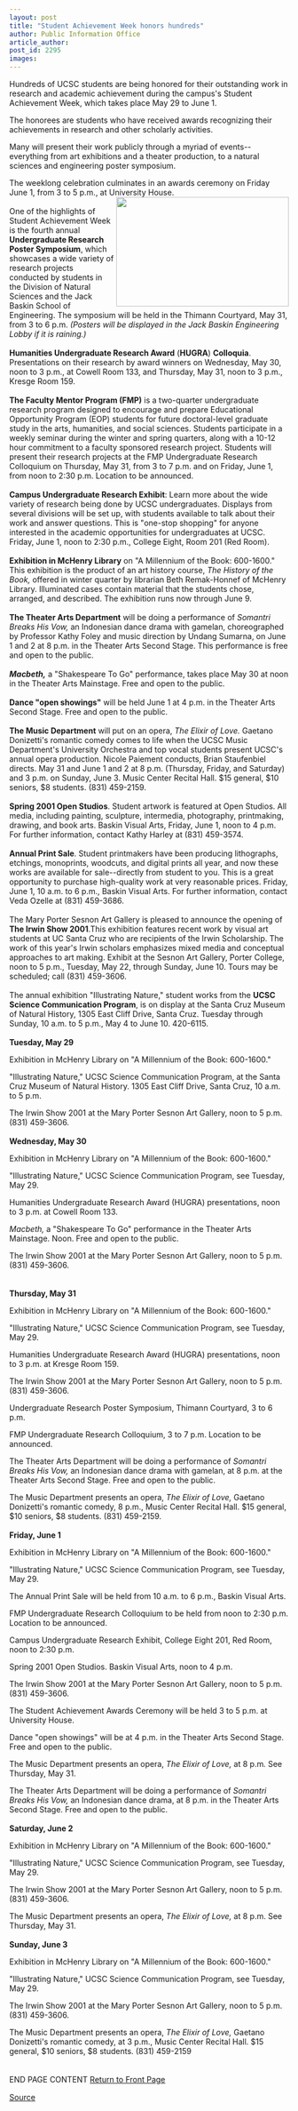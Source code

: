 ```yaml
---
layout: post
title: "Student Achievement Week honors hundreds"
author: Public Information Office
article_author: 
post_id: 2295
images:
---
```


<p>
  Hundreds of UCSC students are being honored for their outstanding work in research and academic achievement during the campus's Student Achievement Week, which takes place May 29 to June 1.
</p>
<p>
  The honorees are students who have received awards recognizing their achievements in research and other scholarly activities.
</p>
<p>
  Many will present their work publicly through a myriad of events--everything from art exhibitions and a theater production, to a natural sciences and engineering poster symposium.
</p>
<p>
  The weeklong celebration culminates in an awards ceremony on Friday June 1, from 3 to 5 p.m., at University <img align="right" border="0" height="197" src="../art/saw.01-04-23.224.jpg" width="311" alt="">House.<br>
  <br>
  One of the highlights of Student Achievement Week is the fourth annual <b>Undergraduate Research Poster Symposium</b>, which showcases a wide variety of research projects conducted by students in the Division of Natural Sciences and the Jack Baskin School of Engineering. The symposium will be held in the Thimann Courtyard, May 31, from 3 to 6 p.m. <i>(Posters will be displayed in the Jack Baskin Engineering Lobby if it is raining.)</i><br>
  <br>
  <b>Humanities Undergraduate Research Award</b> (<b>HUGRA</b>) <b>Colloquia</b>. Presentations on their research by award winners on Wednesday, May 30, noon to 3 p.m., at Cowell Room 133, and Thursday, May 31, noon to 3 p.m., Kresge Room 159.<br>
  <br>
  <b>The Faculty Mentor Program (FMP)</b> is a two-quarter undergraduate research program designed to encourage and prepare Educational Opportunity Program (EOP) students for future doctoral-level graduate study in the arts, humanities, and social sciences. Students participate in a weekly seminar during the winter and spring quarters, along with a 10-12 hour commitment to a faculty sponsored research project. Students will present their research projects at the FMP Undergraduate Research Colloquium on Thursday, May 31, from 3 to 7 p.m. and on Friday, June 1, from noon to 2:30 p.m. Location to be announced.<br>
  <br>
  <b>Campus Undergraduate Research Exhibit</b>: Learn more about the wide variety of research being done by UCSC undergraduates. Displays from several divisions will be set up, with students available to talk about their work and answer questions. This is "one-stop shopping" for anyone interested in the academic opportunities for undergraduates at UCSC. Friday, June 1, noon to 2:30 p.m., College Eight, Room 201 (Red Room).<br>
  <br>
  <b>Exhibition in McHenry Library</b> on "A Millennium of the Book: 600-1600." This exhibition is the product of an art history course, <i>The History of the Book,</i> offered in winter quarter by librarian Beth Remak-Honnef of McHenry Library. Illuminated cases contain material that the students chose, arranged, and described. The exhibition runs now through June 9.<br>
  <br>
  <b>The Theater Arts Department</b> will be doing a performance of <i>Somantri Breaks His Vow,</i> an Indonesian dance drama with gamelan, choreographed by Professor Kathy Foley and music direction by Undang Sumarna, on June 1 and 2 at 8 p.m. in the Theater Arts Second Stage. This performance is free and open to the public.<br>
  <br>
  <b><i>Macbeth,</i></b> a "Shakespeare To Go" performance, takes place May 30 at noon in the Theater Arts Mainstage. Free and open to the public.<br>
  <br>
  <b>Dance "open showings"</b> will be held June 1 at 4 p.m. in the Theater Arts Second Stage. Free and open to the public.<br>
  <br>
  <b>The Music Department</b> will put on an opera, <i>The Elixir of Love.</i> Gaetano Donizetti's romantic comedy comes to life when the UCSC Music Department's University Orchestra and top vocal students present UCSC's annual opera production. Nicole Paiement conducts, Brian Staufenbiel directs. May 31 and June 1 and 2 at 8 p.m. (Thursday, Friday, and Saturday) and 3 p.m. on Sunday, June 3. Music Center Recital Hall. $15 general, $10 seniors, $8 students. (831) 459-2159.<br>
  <br>
  <b>Spring 2001 Open Studios</b>. Student artwork is featured at Open Studios. All media, including painting, sculpture, intermedia, photography, printmaking, drawing, and book arts. Baskin Visual Arts, Friday, June 1, noon to 4 p.m. For further information, contact Kathy Harley at (831) 459-3574.<br>
  <br>
  <b>Annual Print Sale</b>. Student printmakers have been producing lithographs, etchings, monoprints, woodcuts, and digital prints all year, and now these works are available for sale--directly from student to you. This is a great opportunity to purchase high-quality work at very reasonable prices. Friday, June 1, 10 a.m. to 6 p.m., Baskin Visual Arts. For further information, contact Veda Ozelle at (831) 459-3686.<br>
  <br>
  The Mary Porter Sesnon Art Gallery is pleased to announce the opening of <b>The Irwin Show 2001</b>.This exhibition features recent work by visual art students at UC Santa Cruz who are recipients of the Irwin Scholarship. The work of this year's Irwin scholars emphasizes mixed media and conceptual approaches to art making. Exhibit at the Sesnon Art Gallery, Porter College, noon to 5 p.m., Tuesday, May 22, through Sunday, June 10. Tours may be scheduled; call (831) 459-3606.<br>
  <br>
  The annual exhibition "Illustrating Nature," student works from the <b>UCSC Science Communication Program</b>, is on display at the Santa Cruz Museum of Natural History, 1305 East Cliff Drive, Santa Cruz. Tuesday through Sunday, 10 a.m. to 5 p.m., May 4 to June 10. 420-6115.<br>
  <b><br>
  Tuesday, May 29</b>
</p>
<p>
  Exhibition in McHenry Library on "A Millennium of the Book: 600-1600."
</p>
<p>
  "Illustrating Nature," UCSC Science Communication Program, at the Santa Cruz Museum of Natural History. 1305 East Cliff Drive, Santa Cruz, 10 a.m. to 5 p.m.
</p>
<p>
  The Irwin Show 2001 at the Mary Porter Sesnon Art Gallery, noon to 5 p.m.<br>
  (831) 459-3606.<br>
  <br>
  <b>Wednesday, May 30</b>
</p>
<p>
  Exhibition in McHenry Library on "A Millennium of the Book: 600-1600."<br>
</p>
<p>
  "Illustrating Nature," UCSC Science Communication Program, see Tuesday, May 29.
</p>
<p>
  Humanities Undergraduate Research Award (HUGRA) presentations, noon to 3 p.m. at Cowell Room 133.
</p>
<p>
  <i>Macbeth,</i> a "Shakespeare To Go" performance in the Theater Arts Mainstage. Noon. Free and open to the public.
</p>
<p>
  The Irwin Show 2001 at the Mary Porter Sesnon Art Gallery, noon to 5 p.m. (831) 459-3606.<br>
  <br>
  <br>
  <b>Thursday, May 31</b>
</p>
<p>
  Exhibition in McHenry Library on "A Millennium of the Book: 600-1600."
</p>
<p>
  "Illustrating Nature," UCSC Science Communication Program, see Tuesday, May 29.
</p>
<p>
  Humanities Undergraduate Research Award (HUGRA) presentations, noon to 3 p.m. at Kresge Room 159.
</p>
<p>
  The Irwin Show 2001 at the Mary Porter Sesnon Art Gallery, noon to 5 p.m. (831) 459-3606.
</p>
<p>
  Undergraduate Research Poster Symposium, Thimann Courtyard, 3 to 6 p.m.
</p>
<p>
  FMP Undergraduate Research Colloquium, 3 to 7 p.m. Location to be<br>
  announced.
</p>
<p>
  The Theater Arts Department will be doing a performance of <i>Somantri Breaks His Vow,</i> an Indonesian dance drama with gamelan, at 8 p.m. at the Theater Arts Second Stage. Free and open to the public.
</p>
<p>
  The Music Department presents an opera, <i>The Elixir of Love,</i> Gaetano Donizetti's romantic comedy, 8 p.m., Music Center Recital Hall. $15 general, $10 seniors, $8 students. (831) 459-2159.<br>
  <br>
  <b>Friday, June 1</b>
</p>
<p>
  Exhibition in McHenry Library on "A Millennium of the Book: 600-1600."
</p>
<p>
  "Illustrating Nature," UCSC Science Communication Program, see Tuesday, May 29.
</p>
<p>
  The Annual Print Sale will be held from 10 a.m. to 6 p.m., Baskin Visual Arts.
</p>
<p>
  FMP Undergraduate Research Colloquium to be held from noon to 2:30 p.m. Location to be announced.
</p>
<p>
  Campus Undergraduate Research Exhibit, College Eight 201, Red Room, noon to 2:30 p.m.
</p>
<p>
  Spring 2001 Open Studios. Baskin Visual Arts, noon to 4 p.m.
</p>
<p>
  The Irwin Show 2001 at the Mary Porter Sesnon Art Gallery, noon to 5 p.m. (831) 459-3606.
</p>
<p>
  The Student Achievement Awards Ceremony will be held 3 to 5 p.m. at University House.
</p>
<p>
  Dance "open showings" will be at 4 p.m. in the Theater Arts Second Stage. Free and open to the public.
</p>
<p>
  The Music Department presents an opera, <i>The Elixir of Love,</i> at 8 p.m<i>.</i> See Thursday, May 31.
</p>
<p>
  The Theater Arts Department will be doing a performance of <i>Somantri Breaks His Vow,</i> an Indonesian dance drama, at 8 p.m. in the Theater Arts Second Stage. Free and open to the public.<br>
  <br>
  <b>Saturday, June 2</b>
</p>
<p>
  Exhibition in McHenry Library on "A Millennium of the Book: 600-1600."
</p>
<p>
  "Illustrating Nature," UCSC Science Communication Program, see Tuesday, May 29.
</p>
<p>
  The Irwin Show 2001 at the Mary Porter Sesnon Art Gallery, noon to 5 p.m. (831) 459-3606.
</p>
<p>
  The Music Department presents an opera, <i>The Elixir of Love,</i> at 8 p.m. See Thursday, May 31.<br>
  <br>
  <b>Sunday, June 3</b>
</p>
<p>
  Exhibition in McHenry Library on "A Millennium of the Book: 600-1600."
</p>
<p>
  "Illustrating Nature," UCSC Science Communication Program, see Tuesday, May 29.
</p>
<p>
  The Irwin Show 2001 at the Mary Porter Sesnon Art Gallery, noon to 5 p.m. (831) 459-3606.
</p>
<p>
  The Music Department presents an opera, <i>The Elixir of Love,</i> Gaetano Donizetti's romantic comedy, at 3 p.m., Music Center Recital Hall. $15 general, $10 seniors, $8 students. (831) 459-2159<br>
  <br>
  <br>
  END PAGE CONTENT <a href="../../index.html">Return to Front Page</a> <img align="bottom" alt=" " border="0" height="1" src="../../images/trans.gif" width="385">
</p>
<p><a href="http://www1.ucsc.edu/currents/00-01/04-23/achievement.html" title="Permalink to achievement">Source</a></p>
